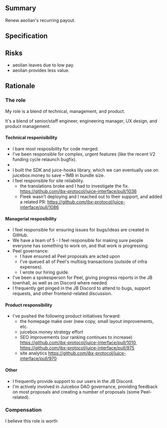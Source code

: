 ## Summary

Renew aeolian's recurring payout.

## Specification



## Risks

- aeolian leaves due to low pay.
- aeolian provides less value.

## Rationale

### The role

My role is a blend of technical, management, and product.

It's a blend of senior/staff engineer, engineering manager, UX design, and product management.

#### Technical responisibility

- I bare most resposibility for code merged.
- I've been responsible for complex, urgent features (like the recent V2 funding cycle relaunch bugfix).
- 
- I built the SDK and juice-hooks library, which we can eventually use on juicebox.money to save ~1MB in bundle size.
- I feel responsible for site reliability.
  - the translations broke and I had to investigate the fix. https://github.com/jbx-protocol/juice-interface/pull/1036
  - Fleek wasn't deploying and I reached out to their support, and added a related PR: https://github.com/jbx-protocol/juice-interface/pull/1086

#### Managerial resposibility

- I feel responsible for ensuring issues for bugs/ideas are created in GitHub.
- We have a team of 5 - I feel responsible for making sure people everyone has something to work on, and that work is progressing.
- Peel governance:
  - I have ensured all Peel proposals are acted upon
  - I've queued all of Peel's multisig transactions (outside of infra expenses).
  - I wrote our hiring guide.
- I've been a spokesperson for Peel, giving progress reports in the JB townhall, as well as on Discord where needed.
- I frequently get pinged in the JB Discord to attend to bugs, support requests, and other frontend-related discussion.

#### Product responsibility

- I've pushed the following product initiatives forward:
  - the homepage make over (new copy, small layout improvements, etc.
  - juicebox.money strategy effort
  - SEO improvements (our ranking continues to increase) https://github.com/jbx-protocol/juice-interface/pull/1010, https://github.com/jbx-protocol/juice-interface/pull/975
  - site analytics https://github.com/jbx-protocol/juice-interface/pull/970

#### Other

- I frequently provide support to our users in the JB Discord.
- I'm actively involved in Juicebox DAO governance, providing feedback on most proposals and creating a number of proposals (some Peel-related).


### Compensation

I believe this role is worth 
